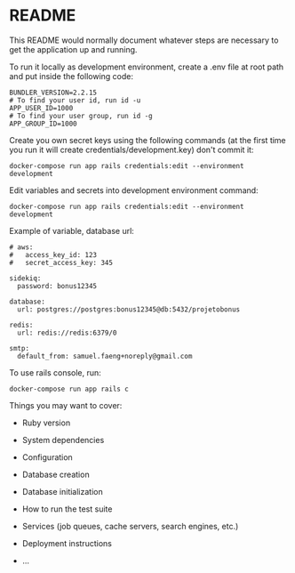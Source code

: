 # README

This README would normally document whatever steps are necessary to get the
application up and running.

To run it locally as development environment, create a .env file at root path and put inside the following code:
```
BUNDLER_VERSION=2.2.15
# To find your user id, run id -u
APP_USER_ID=1000
# To find your user group, run id -g
APP_GROUP_ID=1000
```

Create you own secret keys using the following commands (at the first time you run it will create credentials/development.key) don't commit it:
```
docker-compose run app rails credentials:edit --environment  development
```

Edit variables and secrets into development environment command:
```
docker-compose run app rails credentials:edit --environment development
```
Example of variable, database url:

```
# aws:
#   access_key_id: 123
#   secret_access_key: 345

sidekiq:
  password: bonus12345

database:
  url: postgres://postgres:bonus12345@db:5432/projetobonus

redis:
  url: redis://redis:6379/0

smtp:
  default_from: samuel.faeng+noreply@gmail.com
```

To use rails console, run:
```
docker-compose run app rails c
```

Things you may want to cover:

* Ruby version

* System dependencies

* Configuration

* Database creation

* Database initialization

* How to run the test suite

* Services (job queues, cache servers, search engines, etc.)

* Deployment instructions

* ...
